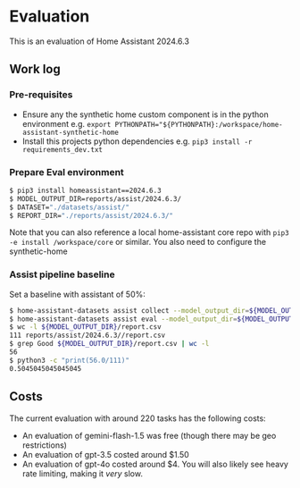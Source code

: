 # Evaluation

This is an evaluation of Home Assistant 2024.6.3

## Work log

### Pre-requisites

- Ensure any the synthetic home custom component is in the python environment e.g. `export PYTHONPATH="${PYTHONPATH}:/workspace/home-assistant-synthetic-home`
- Install this projects python dependencies e.g. `pip3 install -r requirements_dev.txt`

### Prepare Eval environment

```bash
$ pip3 install homeassistant==2024.6.3
$ MODEL_OUTPUT_DIR=reports/assist/2024.6.3/
$ DATASET="./datasets/assist/"
$ REPORT_DIR="./reports/assist/2024.6.3/"
```

Note that you can also reference a local home-assistant core repo with `pip3 -e install /workspace/core` or similar. You also need to configure the synthetic-home

### Assist pipeline baseline

Set a baseline with assistant of 50%:

```bash
$ home-assistant-datasets assist collect --model_output_dir=${MODEL_OUTPUT_DIR} --dataset=${DATASET} --models=assistant
$ home-assistant-datasets assist eval --model_output_dir=${MODEL_OUTPUT_DIR} --output_type=csv > ${REPORT_DIR}/report.csv
$ wc -l ${MODEL_OUTPUT_DIR}/report.csv
111 reports/assist/2024.6.3//report.csv
$ grep Good ${MODEL_OUTPUT_DIR}/report.csv | wc -l
56
$ python3 -c "print(56.0/111)"
0.5045045045045045
```

## Costs

The current evaluation with around 220 tasks has the following costs:
- An evaluation of gemini-flash-1.5 was free (though there may be geo restrictions)
- An evaluation of gpt-3.5 costed around $1.50
- An evaluation of gpt-4o costed around $4. You will also likely see heavy rate limiting, making it *very* slow.
